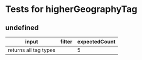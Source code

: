 # Tests for higherGeographyTag

## undefined

| input                 | filter | expectedCount |
| --------------------- | ------ | ------------- |
| returns all tag types |        | 5             |